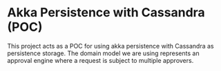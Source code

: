 # Akka Persistence with Cassandra (POC)

This project acts as a POC for using akka persistence with Cassandra as persistence storage.
The domain model we are using represents an approval engine where a request is subject to multiple approvers.